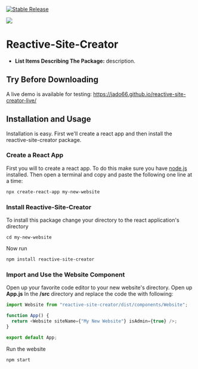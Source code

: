 <p align="left">
<a href="https://www.npmjs.com/package/reactive-site-creator"><img src="https://img.shields.io/npm/v/@reactive-site-creator" alt="Stable Release" /></a>

<a href="./LICENSE"><img allt="Attribution-NonCommercial 4.0 International" src="https://licensebuttons.net/l/by-nc/4.0/80x15.png"/></a>

</p>

# Reactive-Site-Creator

- **List Items Describing The Package:** description.

## Try Before Downloading

A live demo is available for testing: https://jado66.github.io/reactive-site-creator-live/

## Installation and Usage

Installation is easy. First we'll create a react app and then install the reactive-site-creator package.

### Create a React App

First you will to create a react app. To do this make sure you have [node.js](https://nodejs.dev/) installed. Then open a terminal and copy and paste the following one line at a time:

```sh
npx create-react-app my-new-website
```

### Install Reactive-Site-Creator

To install this package change your directory to the react application's directory

```
cd my-new-website
```

Now run

```sh
npm install reactive-site-creator
```

### Import and Use the Website Component

Open up your favorite code editor to your new website's directory. Open up **App.js** In the **/src** directory and replace the code the with following:

```js
import Website from "reactive-site-creator/dist/components/Website";

function App() {
  return <Website siteName={"My New Website"} isAdmin={true} />;
}

export default App;
```

Run the website

```sh
npm start
```
